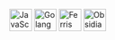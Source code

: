 <p>
  <img src="https://cdn.jsdelivr.net/gh/devicons/devicon@latest/icons/javascript/javascript-original.svg" height="40" alt="JavaScript"/>
  <img src="https://cdn.jsdelivr.net/gh/devicons/devicon@latest/icons/go/go-original.svg" height="40" alt="Golang"/>
  <img src="https://www.rustacean.net/assets/rustacean-flat-happy.svg" height="40" alt="Ferris the crab (Rust mascot)"/>
  <img src="https://obsidian.md/images/icon.png" height="40" alt="Obsidian" />
<p/>
